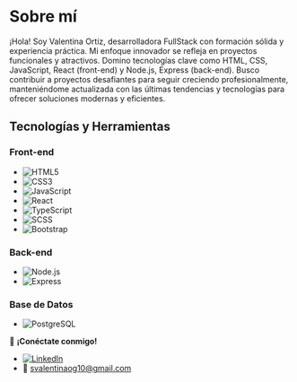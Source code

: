# Sobre mí

¡Hola! Soy Valentina Ortiz, desarrolladora FullStack con formación sólida y experiencia práctica. Mi enfoque innovador se refleja en proyectos funcionales y atractivos. Domino tecnologías clave como HTML, CSS, JavaScript, React (front-end) y Node.js, Express (back-end). Busco contribuir a proyectos desafiantes para seguir creciendo profesionalmente, manteniéndome actualizada con las últimas tendencias y tecnologías para ofrecer soluciones modernas y eficientes.

## Tecnologías y Herramientas

### Front-end
- ![HTML5](https://img.shields.io/badge/HTML5-E34F26?style=for-the-badge&logo=html5&logoColor=white)
- ![CSS3](https://img.shields.io/badge/CSS3-1572B6?style=for-the-badge&logo=css3&logoColor=white)
- ![JavaScript](https://img.shields.io/badge/JavaScript-F7DF1E?style=for-the-badge&logo=javascript&logoColor=black)
- ![React](https://img.shields.io/badge/React-61DAFB?style=for-the-badge&logo=react&logoColor=black)
- ![TypeScript](https://img.shields.io/badge/TypeScript-3178C6?style=for-the-badge&logo=typescript&logoColor=white)
- ![SCSS](https://img.shields.io/badge/SCSS-CC6699?style=for-the-badge&logo=sass&logoColor=white)
- ![Bootstrap](https://img.shields.io/badge/Bootstrap-563D7C?style=for-the-badge&logo=bootstrap&logoColor=white)

### Back-end
- ![Node.js](https://img.shields.io/badge/Node.js-43853D?style=for-the-badge&logo=node.js&logoColor=white)
- ![Express](https://img.shields.io/badge/Express-000000?style=for-the-badge&logo=express&logoColor=white)

### Base de Datos
- ![PostgreSQL](https://img.shields.io/badge/PostgreSQL-336791?style=for-the-badge&logo=postgresql&logoColor=white)

🤝 **¡Conéctate conmigo!**
- [![LinkedIn](https://img.shields.io/badge/LinkedIn-Valentina%20Ortiz-blue)](https://www.linkedin.com/in/svalentinaog/)
- 📧 [svalentinaog10@gmail.com](mailto:svalentinaog10@gmail.com)
